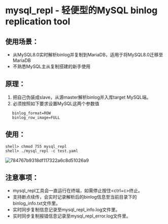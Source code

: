 # mysql_repl - 轻便型的MySQL binlog replication tool

## 使用场景：
- 从MySQL8.0实时解析binlog并复制到MariaDB，适用于将MySQL8.0迁移至MariaDB
- 不熟悉MySQL主从复制搭建的新手使用

## 原理：
1) 把自己伪装成slave，从源master解析binlog并入库target MySQL端。
2) 必须按照如下要求设置MySQL这两个参数值
```
   binlog_format=ROW
   binlog_row_image=FULL
```

## 使用：
```
shell> chmod 755 mysql_repl
shell> ./mysql_repl -c test.yaml
```
![784767b9318df117322a6c8d51026a9](https://github.com/hcymysql/mysql_repl/assets/19261879/8e7c52b9-50c5-4108-814a-1389ae496f31)

## 注意事项：
- mysql_repl工具会一直运行在终端，如需停止按住<ctrl+c>终止。
- 支持断点续传，会实时记录解析后的binlog信息至当前目录下的binlog_info.txt文件里。
- 实时同步复制信息记录至mysql_repl_info.log文件里。
- 实时同步复制报错信息记录至mysql_repl_error.log文件里。
